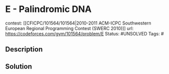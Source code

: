 # E - Palindromic DNA

contest: [[CFICPC/101564/101564|2010-2011 ACM-ICPC Southwestern European Regional Programming Contest (SWERC 2010)]]
url: https://codeforces.com/gym/101564/problem/E
Status: #UNSOLVED
Tags: #

## Description

## Solution


